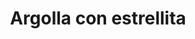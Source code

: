 ---
title: Argolla con estrellita
date: 
draft: false

# descripcion
description : Aros de plata con microcubic

materials: Plata 925

color: Plateado

dimensions: 1,5cm largo

code: 01-11-0404

type: "Aros"

categories: []

# Images
# first image will be shown in the product page
images:
  # - image: "images/path_to_image"
  # La ubicacion de las imagenes es imagenes/Aros/Aros.Argollas/01-11-0404-argolla-con-estrellita
  - image: "./images/aros/argollas/01-11-0404-argolla-con-estrellita_a.JPG"
  - image: "./images/aros/argollas/01-11-0404-argolla-con-estrellita_b.JPG"
---